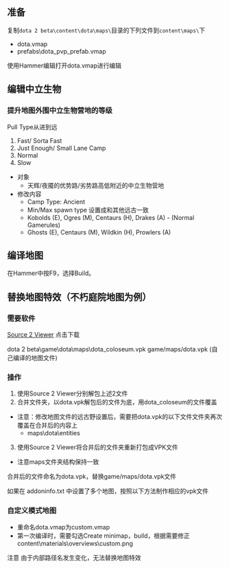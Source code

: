 ## 准备

复制`dota 2 beta\content\dota\maps\`目录的下列文件到`content\maps\`下

- dota.vmap
- prefabs\dota_pvp_prefab.vmap

使用Hammer编辑打开dota.vmap进行编辑

## 编辑中立生物

### 提升地图外围中立生物营地的等级

Pull Type从进到远

1. Fast/ Sorta Fast
2. Just Enough/ Small Lane Camp
3. Normal
4. Slow

- 对象
  - 天辉/夜魇的优势路/劣势路高低附近的中立生物营地
- 修改内容
  - Camp Type: Ancient
  - Min/Max spawn type 设置成和其他远古一致
  - Kobolds (E), Ogres (M), Centaurs (H), Drakes (A) - (Normal Gamerules)
  - Ghosts (E), Centaurs (M), Wildkin (H), Prowlers (A)

## 编译地图

在Hammer中按F9，选择Build。

## 替换地图特效（不朽庭院地图为例）

### 需要软件

[Source 2 Viewer](https://valveresourceformat.github.io/) 点击下载

dota 2 beta\game\dota\maps\dota_coloseum.vpk
game/maps/dota.vpk (自己编译的地图文件)

### 操作

1. 使用Source 2 Viewer分别解包上述2文件
2. 合并文件夹，以dota.vpk解包后的文件为底，用dota_coloseum的文件覆盖

- 注意：修改地图文件的远古野设置后，需要把dota.vpk的以下文件文件夹再次覆盖在合并后的内容上
  - maps\dota\entities

3. 使用Source 2 Viewer将合并后的文件夹重新打包成VPK文件<br>

- 注意maps文件夹结构保持一致

合并后的文件命名为dota.vpk，替换game/maps/dota.vpk文件

如果在 addoninfo.txt 中设置了多个地图，按照以下方法制作相应的vpk文件

### 自定义模式地图

- 重命名dota.vmap为custom.vmap
- 第一次编译时，需要勾选Create minimap，build，根据需要修正content\materials\overviews\custom.png

注意 由于内部路径名发生变化，无法替换地图特效

